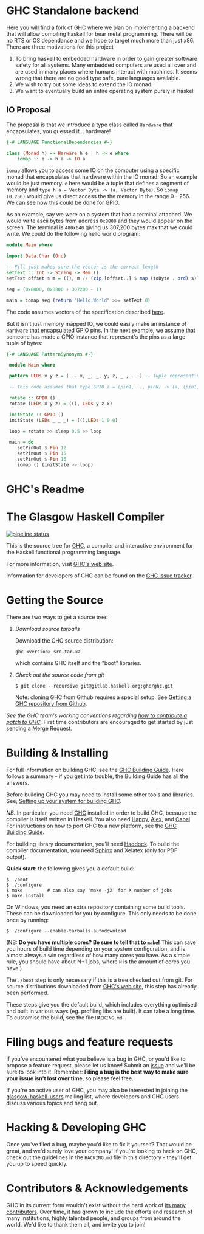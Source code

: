 # GHC Standalone backend

Here you will find a fork of GHC where we plan on implementing a backend that will allow compiling haskell for bear metal programming. There will be no RTS or OS
dependance and we hope to target much more than just x86. There are three motivations for this project

1. To bring haskell to embedded hardware in order to gain greater software safety for all systems. Many embedded computers are used all over and are used in many places where humans interact with machines. It seems wrong that there are no good type safe, pure languages available.
2. We wish to try out some ideas to extend the IO monad.
3. We want to eventually build an entire operating system purely in haskell

## IO Proposal
The proposal is that we introduce a type class called `Hardware` that encapsulates, you guessed it... hardware!
```haskell
{-# LANGUAGE FunctionalDependencies #-}

class (Monad h) => Harware h e | h -> e where
	iomap :: e -> h a -> IO a
```

`iomap` allows you to access some IO on the computer using a specific monad that encapsulates that hardware
within the IO monad. So an example would be just memory. `e` here would be a tuple that
defines a segment of memory and `type h a = Vector Byte -> (a, Vector Byte)`. So `iomap (0,256)` would give us direct access the the memory in the range
0 - 256. We can see how this could be done for GPIO.

As an example, say we were on a system that had a terminal attached. We would write ascii bytes from address `0xB800` and they would appear on the screen.
The terminal is `480x640` giving us 307,200 bytes max that we could write. We could do the following hello world program:

```haskell
module Main where

import Data.Char (Ord)

-- Fill just makes sure the vector is the correct length
setText :: Int -> String -> Mem ()
setText offset s m = ((), m // (zip [offset..] $ map (toByte . ord) s))

seg = (0xB800, 0xB800 + 307200 - 1)

main = iomap seg (return "Hello World" >>= setText 0)
```
The code assumes vectors of the specification described [here](https://hackage.haskell.org/package/vector-0.12.1.2/docs/Data-Vector.html).

But it isn't just memory mapped IO, we could easily make an instance of `Hardware` that encapsulated GPIO pins. In the next example, we
assume that someone has made a GPIO instance that represent's the pins as a large tuple of bytes:
```haskell
{-# LANGUAGE PatternSynonyms #-}

 module Main where

 pattern LEDs x y z = (... x, _, _, y, z, _ , ...) -- Tuple representing the pins

 -- This code assumes that type GPIO a = (pin1,..., pinN) -> (a, (pin1,..., pinN))

 rotate :: GPIO ()
 rotate (LEDs x y z) = ((), LEDs y z x)

 initState :: GPIO ()
 initState (LEDs _ _ _) = ((),LEDs 1 0 0)

 loop = rotate >> sleep 0.5 >> loop

 main = do
 	setPinOut $ Pin 12
 	setPinOut $ Pin 15
 	setPinOut $ Pin 16
 	iomap () (initState >> loop)
```

# GHC's Readme


The Glasgow Haskell Compiler
============================

[![pipeline status](https://gitlab.haskell.org/ghc/ghc/badges/master/pipeline.svg?style=flat)](https://gitlab.haskell.org/ghc/ghc/commits/master)

This is the source tree for [GHC][1], a compiler and interactive
environment for the Haskell functional programming language.

For more information, visit [GHC's web site][1].

Information for developers of GHC can be found on the [GHC issue tracker][2].


Getting the Source
==================

There are two ways to get a source tree:

 1. *Download source tarballs*

    Download the GHC source distribution:

        ghc-<version>-src.tar.xz

    which contains GHC itself and the "boot" libraries.

 2. *Check out the source code from git*

        $ git clone --recursive git@gitlab.haskell.org:ghc/ghc.git

    Note: cloning GHC from Github requires a special setup. See [Getting a GHC
    repository from Github][7].

  *See the GHC team's working conventions regarding [how to contribute a patch to GHC](https://gitlab.haskell.org/ghc/ghc/wikis/working-conventions/fixing-bugs).* First time contributors are encouraged to get started by just sending a Merge Request.


Building & Installing
=====================

For full information on building GHC, see the [GHC Building Guide][3].
Here follows a summary - if you get into trouble, the Building Guide
has all the answers.

Before building GHC you may need to install some other tools and
libraries.  See, [Setting up your system for building GHC][8].

*NB.* In particular, you need [GHC][1] installed in order to build GHC,
because the compiler is itself written in Haskell.  You also need
[Happy][4], [Alex][5], and [Cabal][9].  For instructions on how
to port GHC to a new platform, see the [GHC Building Guide][3].

For building library documentation, you'll need [Haddock][6].  To build
the compiler documentation, you need [Sphinx](http://www.sphinx-doc.org/)
and Xelatex (only for PDF output).

**Quick start**: the following gives you a default build:

    $ ./boot
    $ ./configure
    $ make         # can also say 'make -jX' for X number of jobs
    $ make install

  On Windows, you need an extra repository containing some build tools.
  These can be downloaded for you by configure. This only needs to be done once by running:

    $ ./configure --enable-tarballs-autodownload

(NB: **Do you have multiple cores? Be sure to tell that to `make`!** This can
save you hours of build time depending on your system configuration, and is
almost always a win regardless of how many cores you have. As a simple rule,
you should have about N+1 jobs, where `N` is the amount of cores you have.)

The `./boot` step is only necessary if this is a tree checked out
from git.  For source distributions downloaded from [GHC's web site][1],
this step has already been performed.

These steps give you the default build, which includes everything
optimised and built in various ways (eg. profiling libs are built).
It can take a long time.  To customise the build, see the file `HACKING.md`.

Filing bugs and feature requests
================================

If you've encountered what you believe is a bug in GHC, or you'd like
to propose a feature request, please let us know! Submit an [issue][10] and we'll be sure to look into it. Remember:
**Filing a bug is the best way to make sure your issue isn't lost over
time**, so please feel free.

If you're an active user of GHC, you may also be interested in joining
the [glasgow-haskell-users][11] mailing list, where developers and
GHC users discuss various topics and hang out.

Hacking & Developing GHC
========================

Once you've filed a bug, maybe you'd like to fix it yourself? That
would be great, and we'd surely love your company! If you're looking
to hack on GHC, check out the guidelines in the `HACKING.md` file in
this directory - they'll get you up to speed quickly.

Contributors & Acknowledgements
===============================

GHC in its current form wouldn't exist without the hard work of
[its many contributors][12]. Over time, it has grown to include the
efforts and research of many institutions, highly talented people, and
groups from around the world. We'd like to thank them all, and invite
you to join!

  [1]:  http://www.haskell.org/ghc/            "www.haskell.org/ghc/"
  [2]:  https://gitlab.haskell.org/ghc/ghc/issues
          "gitlab.haskell.org/ghc/ghc/issues"
  [3]:  https://gitlab.haskell.org/ghc/ghc/wikis/building
          "https://gitlab.haskell.org/ghc/ghc/wikis/building"
  [4]:  http://www.haskell.org/happy/          "www.haskell.org/happy/"
  [5]:  http://www.haskell.org/alex/           "www.haskell.org/alex/"
  [6]:  http://www.haskell.org/haddock/        "www.haskell.org/haddock/"
  [7]: https://gitlab.haskell.org/ghc/ghc/wikis/building/getting-the-sources#cloning-from-github
          "https://gitlab.haskell.org/ghc/ghc/wikis/building/getting-the-sources#cloning-from-github"
  [8]:  https://gitlab.haskell.org/ghc/ghc/wikis/building/preparation
          "https://gitlab.haskell.org/ghc/ghc/wikis/building/preparation"
  [9]:  http://www.haskell.org/cabal/          "http://www.haskell.org/cabal/"
  [10]: https://gitlab.haskell.org/ghc/ghc/issues
          "https://gitlab.haskell.org/ghc/ghc/issues"
  [11]: http://www.haskell.org/pipermail/glasgow-haskell-users/
          "http://www.haskell.org/pipermail/glasgow-haskell-users/"
  [12]: https://gitlab.haskell.org/ghc/ghc/wikis/team-ghc
          "https://gitlab.haskell.org/ghc/ghc/wikis/team-ghc"
